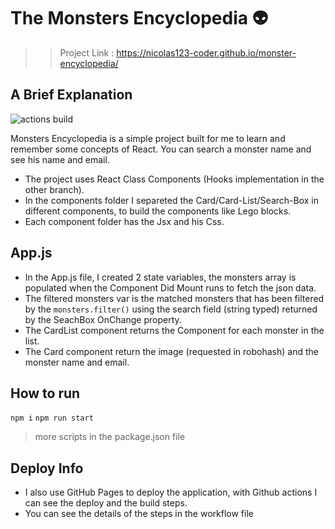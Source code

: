 # The Monsters Encyclopedia 👽
>> Project Link : https://nicolas123-coder.github.io/monster-encyclopedia/
## A Brief Explanation

![actions build](https://github.com/Nicolas123-coder/monster-encyclopedia/actions/workflows/CD.yml/badge.svg)

Monsters Encyclopedia is a simple project built for me to learn and remember some concepts of React.
You can search a monster name and see his name and email.

- The project uses React Class Components (Hooks implementation in the other branch).
- In the components folder I separeted the Card/Card-List/Search-Box in different components, to build the components like Lego blocks️.
- Each component folder has the Jsx and his Css.

## App.js
-  In the App.js file, I created 2 state variables, the monsters array is populated when the Component Did Mount runs to fetch the json data.
-  The filtered monsters var is the matched monsters that has been filtered by the ```monsters.filter()``` using the search field (string typed) returned by the SeachBox OnChange property. 
-  The CardList component returns the <Card> Component for each monster in the list.
-  The Card component return the image (requested in robohash) and the monster name and email.

## How to run
```npm i```
```npm run start```

> more scripts in the package.json file

## Deploy Info
- I also use GitHub Pages to deploy the application, with Github actions I can see the deploy and the build steps.
- You can see the details of the steps in the workflow file

